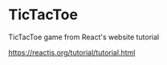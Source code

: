 # TicTacToe

TicTacToe game from React's website tutorial

https://reactjs.org/tutorial/tutorial.html